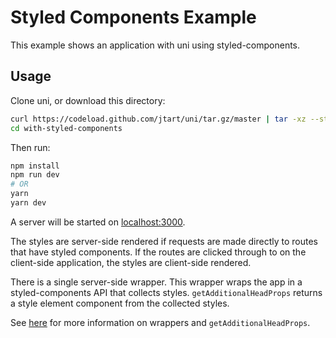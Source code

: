 # Styled Components Example

This example shows an application with uni using styled-components.

## Usage

Clone uni, or download this directory:

```bash
curl https://codeload.github.com/jtart/uni/tar.gz/master | tar -xz --strip=2 uni-master/examples/with-styled-components
cd with-styled-components
```

Then run:

```bash
npm install
npm run dev
# OR
yarn
yarn dev
```

A server will be started on [localhost:3000](http://localhost:3000/).

The styles are server-side rendered if requests are made directly to routes that have styled components. If the routes are clicked through to on the client-side application, the styles are client-side rendered.

There is a single server-side wrapper. This wrapper wraps the app in a styled-components API that collects styles. `getAdditionalHeadProps` returns a style element component from the collected styles.

See [here](https://github.com/jtart/uni/blob/master/README.md#wrappers) for more information on wrappers and `getAdditionalHeadProps`.
